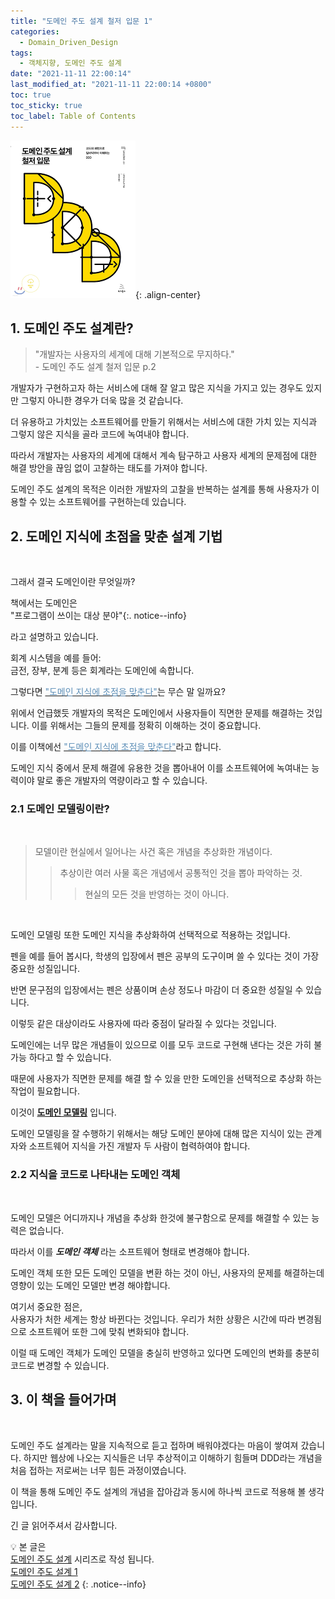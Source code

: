 ```yaml
---
title: "도메인 주도 설계 철저 입문 1"
categories:
  - Domain_Driven_Design
tags:
  - 객체지향, 도메인 주도 설계
date: "2021-11-11 22:00:14"
last_modified_at: "2021-11-11 22:00:14 +0800"
toc: true
toc_sticky: true
toc_label: Table of Contents
---
```


![책커버](/assets/images/posts/ddd_cover.png){: .align-center}
<br>

## 1. 도메인 주도 설계란?

> "개발자는 사용자의 세계에 대해 기본적으로 무지하다."<br> \- 도메인 주도 설계 철저 입문 p.2

개발자가 구현하고자 하는 서비스에 대해 잘 알고 많은 지식을 가지고 있는 경우도 있지만 그렇지 아니한 경우가 더욱 많을 것 같습니다.
<br>

더 유용하고 가치있는 소프트웨어를 만들기 위해서는 서비스에 대한 가치 있는 지식과 그렇지 않은 지식을 골라 코드에 녹여내야 합니다.
<br>

따라서 개발자는 사용자의 세계에 대해서 계속 탐구하고 사용자 세계의 문제점에 대한 해결 방안을 끊임 없이 고찰하는 태도를 가져야 합니다.

도메인 주도 설계의 목적은 이러한 개발자의 고찰을 반복하는 설계를 통해 사용자가 이용할 수 있는 소프트웨어를 구현하는데 있습니다.

## 2. 도메인 지식에 초점을 맞춘 설계 기법

<br>

그래서 결국 도메인이란 무엇일까?

책에서는 도메인은<br>
"프로그램이 쓰이는 대상 분야"{:. notice--info}

라고 설명하고 있습니다.

회계 시스템을 예를 들어:<br>
금전, 장부, 분계 등은 회계라는 도메인에 속합니다.
<br>

그렇다면 <u><span style="color:#5c8eb7">"도메인 지식에 초점을 맞춘다"</span></u>는 무슨 말 일까요?

위에서 언급했듯 개발자의 목적은 도메인에서 사용자들이 직면한 문제를 해결하는 것입니다. 이를 위해서는 그들의 문제를 정확히 이해하는 것이 중요합니다.
<br>

이를 이책에선 <u><span style="color:#5c8eb7">"도메인 지식에 초점을 맞춘다"</span></u>라고 합니다.
<br>

도메인 지식 중에서 문제 해결에 유용한 것을 뽑아내어 이를 소프트웨어에 녹여내는 능력이야 말로 좋은 개발자의 역량이라고 할 수 있습니다.
<br>

### 2.1 도메인 모델링이란?

<br>

> 모델이란 현실에서 일어나는 사건 혹은 개념을 추상화한 개념이다.
>
> > 추상이란 여러 사물 혹은 개념에서 공통적인 것을 뽑아 파악하는 것.
> >
> > > 현실의 모든 것을 반영하는 것이 아니다.

<br>

도메인 모델링 또한 도메인 지식을 추상화하여 선택적으로 적용하는 것입니다.

펜을 예를 들어 봅시다,
학생의 입장에서 펜은 공부의 도구이며 쓸 수 있다는 것이 가장 중요한 성질입니다.
<br>

반면 문구점의 입장에서는 펜은 상품이며 손상 정도나 마감이 더 중요한 성질일 수 있습니다.

이렇듯 같은 대상이라도 사용자에 따라 중점이 달라질 수 있다는 것입니다.

도메인에는 너무 많은 개념들이 있으므로 이를 모두 코드로 구현해 낸다는 것은 가히 불가능 하다고 할 수 있습니다.

때문에 사용자가 직면한 문제를 해결 할 수 있을 만한 도메인을 선택적으로 추상화 하는 작업이 필요합니다.

이것이 **<u>도메인 모델링</u>** 입니다.

도메인 모델링을 잘 수행하기 위해서는 해당 도메인 분야에 대해 많은 지식이 있는 관계자와 소프트웨어 지식을 가진 개발자 두 사람이 협력하여야 합니다.

### 2.2 지식을 코드로 나타내는 도메인 객체

<br>

도메인 모델은 어디까지나 개념을 추상화 한것에 불구함으로 문제를 해결할 수 있는 능력은 없습니다.

따라서 이를 **_도메인 객체_** 라는 소프트웨어 형태로 변경해야 합니다.

도메인 객체 또한 모든 도메인 모델을 변환 하는 것이 아닌, 사용자의 문제를 해결하는데 영향이 있는 도메인 모델만 변경 해야합니다.

여기서 중요한 점은,<br>
사용자가 처한 세계는 항상 바뀐다는 것입니다. 우리가 처한 상황은 시간에 따라 변경됨으로 소프트웨어 또한 그에 맞춰 변화되야 합니다.

이럴 때 도메인 객체가 도메인 모델을 충실히 반영하고 있다면 도메인의 변화를 충분히 코드로 변경할 수 있습니다.
<br>

## 3. 이 책을 들어가며

<br>

도메인 주도 설계라는 말을 지속적으로 듣고 접하며 배워야겠다는 마음이 쌓여져 갔습니다. 하지만 웹상에 나오는 지식들은 너무 추상적이고 이해하기 힘들며 DDD라는 개념을 처음 접하는 저로써는 너무 힘든 과정이였습니다.

이 책을 통해 도메인 주도 설계의 개념을 잡아감과 동시에 하나씩 코드로 적용해 볼 생각입니다.

긴 글 읽어주셔서 감사합니다.

:bulb:
본 글은<br>
[도메인 주도 설계](https://kljopu.github.io/categories/#domain-driven-design) 시리즈로 작성 됩니다. <br>
[도메인 주도 설계 1](https://kljopu.github.io/domain_driven_design/ddd/) <br>
[도메인 주도 설계 2](https://kljopu.github.io/domain_driven_design/ddd2/)
{: .notice--info}
